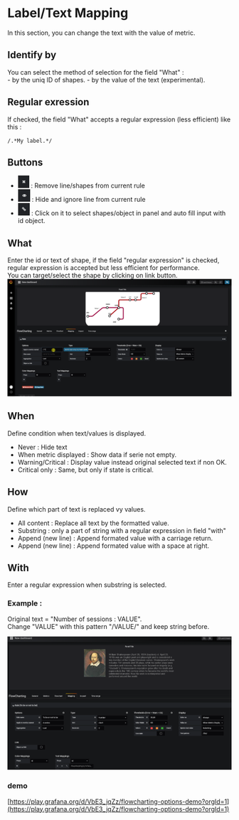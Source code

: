 # Label/Text Mapping
In this section, you can change the text with the value of metric. 

## Identify by
You can select the method of selection for the field "What" :    
    - by the uniq ID of shapes.
    - by the value of the text (experimental).

## Regular exression
If checked, the field "What" accepts a regular expression (less efficient) like this :
```
/.*My label.*/
```

## Buttons
  - ![remove](images/fa-remove.png) : Remove line/shapes from current rule
  - ![hide](images/fa-hide.png) : Hide and ignore line from current rule
  - ![link](images/fa-link.png) : Click on it to select shapes/object in panel and auto fill input with id object.

## What
Enter the id or text of shape, if the field "regular expression" is checked, regular expression is accepted but less efficient for performance.  
You can target/select the shape by clicking on link button.  
![images/fc_subway_example.png](images/fc_subway_example.png)

## When
Define condition when text/values is displayed.
  - Never : Hide text
  - When metric displayed : Show data if serie not empty.
  - Warning/Critical : Display value instead original selected text if non OK.
  - Critical only : Same, but only if state is critical.

## How
Define which part of text is replaced vy values.
  - All content : Replace all text by the formatted value.
  - Substring : only a part of string with a regular expression in field "with"  
  - Append (new line) : Append formated value with a carriage return.
  - Append (new line) : Append formated value with a space at right.

## With
Enter a regular expression when substring is selected.  

### Example :  
Original text = "Number of sessions : VALUE".  
Change "VALUE" with this pattern "/VALUE/" and keep string before.  

![See full example animation](images/example_text_pattern.png)

### demo
[https://play.grafana.org/d/VbE3_jqZz/flowcharting-options-demo?orgId=1](https://play.grafana.org/d/VbE3_jqZz/flowcharting-options-demo?orgId=1)